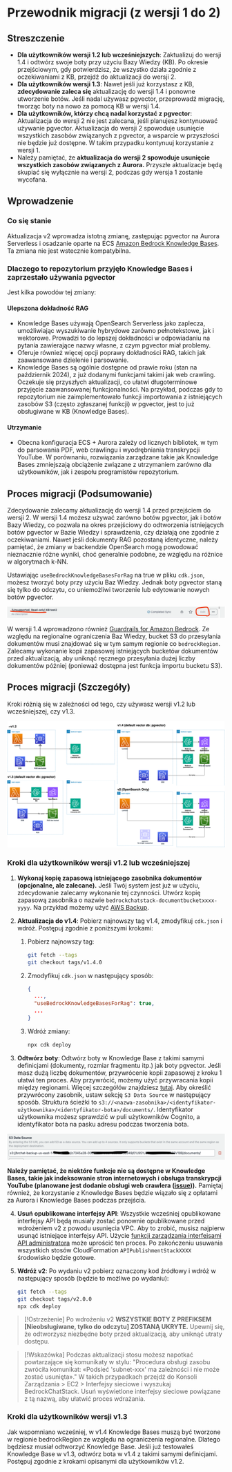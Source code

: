 # Przewodnik migracji (z wersji 1 do 2)

## Streszczenie

- **Dla użytkowników wersji 1.2 lub wcześniejszych**: Zaktualizuj do wersji 1.4 i odtwórz swoje boty przy użyciu Bazy Wiedzy (KB). Po okresie przejściowym, gdy potwierdzisz, że wszystko działa zgodnie z oczekiwaniami z KB, przejdź do aktualizacji do wersji 2.
- **Dla użytkowników wersji 1.3**: Nawet jeśli już korzystasz z KB, **zdecydowanie zaleca się** aktualizację do wersji 1.4 i ponowne utworzenie botów. Jeśli nadal używasz pgvector, przeprowadź migrację, tworząc boty na nowo za pomocą KB w wersji 1.4.
- **Dla użytkowników, którzy chcą nadal korzystać z pgvector**: Aktualizacja do wersji 2 nie jest zalecana, jeśli planujesz kontynuować używanie pgvector. Aktualizacja do wersji 2 spowoduje usunięcie wszystkich zasobów związanych z pgvector, a wsparcie w przyszłości nie będzie już dostępne. W takim przypadku kontynuuj korzystanie z wersji 1.
- Należy pamiętać, że **aktualizacja do wersji 2 spowoduje usunięcie wszystkich zasobów związanych z Aurora.** Przyszłe aktualizacje będą skupiać się wyłącznie na wersji 2, podczas gdy wersja 1 zostanie wycofana.

## Wprowadzenie

### Co się stanie

Aktualizacja v2 wprowadza istotną zmianę, zastępując pgvector na Aurora Serverless i osadzanie oparte na ECS [Amazon Bedrock Knowledge Bases](https://docs.aws.amazon.com/bedrock/latest/userguide/knowledge-base.html). Ta zmiana nie jest wstecznie kompatybilna.

### Dlaczego to repozytorium przyjęło Knowledge Bases i zaprzestało używania pgvector

Jest kilka powodów tej zmiany:

#### Ulepszona dokładność RAG

- Knowledge Bases używają OpenSearch Serverless jako zaplecza, umożliwiając wyszukiwanie hybrydowe zarówno pełnotekstowe, jak i wektorowe. Prowadzi to do lepszej dokładności w odpowiadaniu na pytania zawierające nazwy własne, z czym pgvector miał problemy.
- Oferuje również więcej opcji poprawy dokładności RAG, takich jak zaawansowane dzielenie i parsowanie.
- Knowledge Bases są ogólnie dostępne od prawie roku (stan na październik 2024), z już dodanymi funkcjami takimi jak web crawling. Oczekuje się przyszłych aktualizacji, co ułatwi długoterminowe przyjęcie zaawansowanej funkcjonalności. Na przykład, podczas gdy to repozytorium nie zaimplementowało funkcji importowania z istniejących zasobów S3 (często zgłaszanej funkcji) w pgvector, jest to już obsługiwane w KB (Knowledge Bases).

#### Utrzymanie

- Obecna konfiguracja ECS + Aurora zależy od licznych bibliotek, w tym do parsowania PDF, web crawlingu i wyodrębniania transkrypcji YouTube. W porównaniu, rozwiązania zarządzane takie jak Knowledge Bases zmniejszają obciążenie związane z utrzymaniem zarówno dla użytkowników, jak i zespołu programistów repozytorium.

## Proces migracji (Podsumowanie)

Zdecydowanie zalecamy aktualizację do wersji 1.4 przed przejściem do wersji 2. W wersji 1.4 możesz używać zarówno botów pgvector, jak i botów Bazy Wiedzy, co pozwala na okres przejściowy do odtworzenia istniejących botów pgvector w Bazie Wiedzy i sprawdzenia, czy działają one zgodnie z oczekiwaniami. Nawet jeśli dokumenty RAG pozostaną identyczne, należy pamiętać, że zmiany w backendzie OpenSearch mogą powodować nieznacznie różne wyniki, choć generalnie podobne, ze względu na różnice w algorytmach k-NN.

Ustawiając `useBedrockKnowledgeBasesForRag` na true w pliku `cdk.json`, możesz tworzyć boty przy użyciu Baz Wiedzy. Jednak boty pgvector staną się tylko do odczytu, co uniemożliwi tworzenie lub edytowanie nowych botów pgvector.

![](../imgs/v1_to_v2_readonly_bot.png)

W wersji 1.4 wprowadzono również [Guardrails for Amazon Bedrock](https://aws.amazon.com/jp/bedrock/guardrails/). Ze względu na regionalne ograniczenia Baz Wiedzy, bucket S3 do przesyłania dokumentów musi znajdować się w tym samym regionie co `bedrockRegion`. Zalecamy wykonanie kopii zapasowej istniejących bucketów dokumentów przed aktualizacją, aby uniknąć ręcznego przesyłania dużej liczby dokumentów później (ponieważ dostępna jest funkcja importu bucketu S3).

## Proces migracji (Szczegóły)

Kroki różnią się w zależności od tego, czy używasz wersji v1.2 lub wcześniejszej, czy v1.3.

![](../imgs/v1_to_v2_arch.png)

### Kroki dla użytkowników wersji v1.2 lub wcześniejszej

1. **Wykonaj kopię zapasową istniejącego zasobnika dokumentów (opcjonalne, ale zalecane).** Jeśli Twój system jest już w użyciu, zdecydowanie zalecamy wykonanie tej czynności. Utwórz kopię zapasową zasobnika o nazwie `bedrockchatstack-documentbucketxxxx-yyyy`. Na przykład możemy użyć [AWS Backup](https://docs.aws.amazon.com/aws-backup/latest/devguide/s3-backups.html).

2. **Aktualizacja do v1.4**: Pobierz najnowszy tag v1.4, zmodyfikuj `cdk.json` i wdróż. Postępuj zgodnie z poniższymi krokami:

   1. Pobierz najnowszy tag:
      ```bash
      git fetch --tags
      git checkout tags/v1.4.0
      ```
   2. Zmodyfikuj `cdk.json` w następujący sposób:
      ```json
      {
        ...,
        "useBedrockKnowledgeBasesForRag": true,
        ...
      }
      ```
   3. Wdróż zmiany:
      ```bash
      npx cdk deploy
      ```

3. **Odtwórz boty**: Odtwórz boty w Knowledge Base z takimi samymi definicjami (dokumenty, rozmiar fragmentu itp.) jak boty pgvector. Jeśli masz dużą liczbę dokumentów, przywrócenie kopii zapasowej z kroku 1 ułatwi ten proces. Aby przywrócić, możemy użyć przywracania kopii między regionami. Więcej szczegółów znajdziesz [tutaj](https://docs.aws.amazon.com/aws-backup/latest/devguide/restoring-s3.html). Aby określić przywrócony zasobnik, ustaw sekcję `S3 Data Source` w następujący sposób. Struktura ścieżki to `s3://<nazwa-zasobnika>/<identyfikator-użytkownika>/<identyfikator-bota>/documents/`. Identyfikator użytkownika możesz sprawdzić w puli użytkowników Cognito, a identyfikator bota na pasku adresu podczas tworzenia bota.

![](../imgs/v1_to_v2_KB_s3_source.png)

**Należy pamiętać, że niektóre funkcje nie są dostępne w Knowledge Bases, takie jak indeksowanie stron internetowych i obsługa transkrypcji YouTube (planowane jest dodanie obsługi web crawlera ([issue](https://github.com/aws-samples/bedrock-chat/issues/557))).** Pamiętaj również, że korzystanie z Knowledge Bases będzie wiązało się z opłatami za Aurora i Knowledge Bases podczas przejścia.

4. **Usuń opublikowane interfejsy API**: Wszystkie wcześniej opublikowane interfejsy API będą musiały zostać ponownie opublikowane przed wdrożeniem v2 z powodu usunięcia VPC. Aby to zrobić, musisz najpierw usunąć istniejące interfejsy API. Użycie [funkcji zarządzania interfejsami API administratora](../ADMINISTRATOR_pl-PL.md) może uprościć ten proces. Po zakończeniu usuwania wszystkich stosów CloudFormation `APIPublishmentStackXXXX` środowisko będzie gotowe.

5. **Wdróż v2**: Po wydaniu v2 pobierz oznaczony kod źródłowy i wdróż w następujący sposób (będzie to możliwe po wydaniu):
   ```bash
   git fetch --tags
   git checkout tags/v2.0.0
   npx cdk deploy
   ```

> [!Ostrzeżenie]
> Po wdrożeniu v2 **WSZYSTKIE BOTY Z PREFIKSEM [Nieobsługiwane, tylko do odczytu] ZOSTANĄ UKRYTE.** Upewnij się, że odtworzysz niezbędne boty przed aktualizacją, aby uniknąć utraty dostępu.

> [!Wskazówka]
> Podczas aktualizacji stosu możesz napotkać powtarzające się komunikaty w stylu: "Procedura obsługi zasobu zwróciła komunikat: «Podsieć 'subnet-xxx' ma zależności i nie może zostać usunięta»." W takich przypadkach przejdź do Konsoli Zarządzania > EC2 > Interfejsy sieciowe i wyszukaj BedrockChatStack. Usuń wyświetlone interfejsy sieciowe powiązane z tą nazwą, aby ułatwić proces wdrażania.

### Kroki dla użytkowników wersji v1.3

Jak wspomniano wcześniej, w v1.4 Knowledge Bases muszą być tworzone w regionie bedrockRegion ze względu na ograniczenia regionalne. Dlatego będziesz musiał odtworzyć Knowledge Base. Jeśli już testowałeś Knowledge Base w v1.3, odtwórz bota w v1.4 z takimi samymi definicjami. Postępuj zgodnie z krokami opisanymi dla użytkowników v1.2.